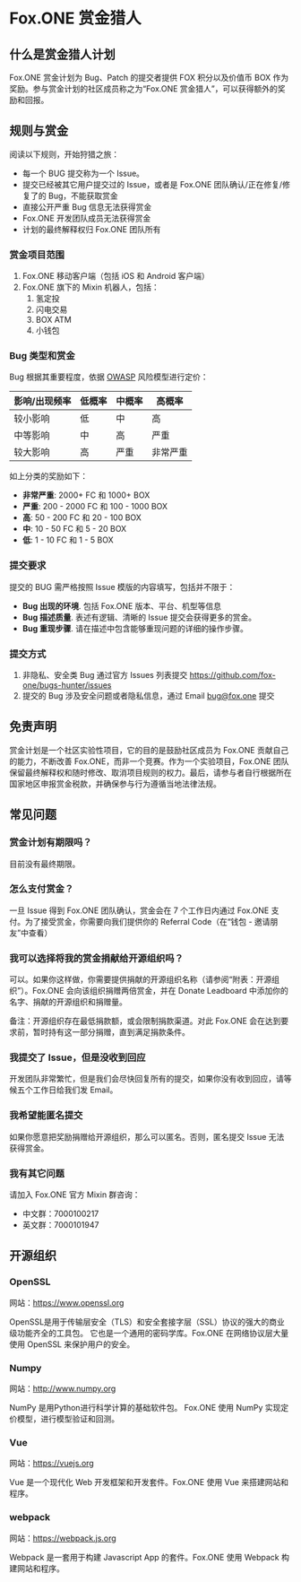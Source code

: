 # Fox.ONE 赏金猎人

## 什么是赏金猎人计划

Fox.ONE 赏金计划为 Bug、Patch 的提交者提供 FOX 积分以及价值币 BOX 作为奖励。参与赏金计划的社区成员称之为“Fox.ONE 赏金猎人”，可以获得额外的奖励和回报。

## 规则与赏金

阅读以下规则，开始狩猎之旅：

- 每一个 BUG 提交称为一个 Issue。
- 提交已经被其它用户提交过的 Issue，或者是 Fox.ONE 团队确认/正在修复/修复了的 Bug，不能获取赏金
- 直接公开严重 Bug 信息无法获得赏金
- Fox.ONE 开发团队成员无法获得赏金
- 计划的最终解释权归 Fox.ONE 团队所有

### 赏金项目范围

1. Fox.ONE 移动客户端（包括 iOS 和 Android 客户端）
2. Fox.ONE 旗下的 Mixin 机器人，包括：
   1. 氢定投
   2. 闪电交易
   3. BOX ATM
   4. 小钱包

### Bug 类型和赏金

Bug 根据其重要程度，依据 [OWASP](https://www.owasp.org/index.php/OWASP_Risk_Rating_Methodology) 风险模型进行定价：

| 影响/出现频率 | 低概率 | 中概率 | 高概率 |
| ------------- | ------ | ------ | ------ |
| 较小影响      | 低   | 中     | 高     |
| 中等影响      | 中     | 高     | 严重     |
| 较大影响      | 高     | 严重     | 非常严重   |

如上分类的奖励如下：

- **非常严重**: 2000+ FC 和 1000+ BOX
- **严重**: 200 - 2000 FC 和 100 - 1000 BOX
- **高**: 50 - 200 FC 和 20 - 100 BOX
- **中**: 10 - 50 FC 和 5 - 20 BOX
- **低**: 1 - 10 FC 和 1 - 5 BOX

### 提交要求

提交的 BUG 需严格按照 Issue 模版的内容填写，包括并不限于：

- **Bug 出现的环境**. 包括 Fox.ONE 版本、平台、机型等信息
- **Bug 描述质量**. 表述有逻辑、清晰的 Issue 提交会获得更多的赏金。
- **Bug 重现步骤**. 请在描述中包含能够重现问题的详细的操作步骤。

### 提交方式

1. 非隐私、安全类 Bug 通过官方 Issues 列表提交 https://github.com/fox-one/bugs-hunter/issues
2. 提交的 Bug 涉及安全问题或者隐私信息，通过 Email [bug@fox.one](mailto:bug@fox.one) 提交

## 免责声明

赏金计划是一个社区实验性项目，它的目的是鼓励社区成员为 Fox.ONE 贡献自己的能力，不断改善 Fox.ONE，而非一个竞赛。作为一个实验项目，Fox.ONE 团队保留最终解释权和随时修改、取消项目规则的权力。最后，请参与者自行根据所在国家地区申报赏金税款，并确保参与行为遵循当地法律法规。

## 常见问题

### 赏金计划有期限吗？

目前没有最终期限。

### 怎么支付赏金？

一旦 Issue 得到 Fox.ONE 团队确认，赏金会在 7 个工作日内通过 Fox.ONE 支付。为了接受赏金，你需要向我们提供你的 Referral Code（在“钱包 - 邀请朋友”中查看）

### 我可以选择将我的赏金捐献给开源组织吗？

可以。如果你这样做，你需要提供捐献的开源组织名称（请参阅“附表：开源组织”）。Fox.ONE 会向该组织捐赠两倍赏金，并在 Donate Leadboard 中添加你的名字、捐献的开源组织和捐赠量。

备注：开源组织存在最低捐款额，或会限制捐款渠道。对此 Fox.ONE 会在达到要求前，暂时持有这一部分捐赠，直到满足捐款条件。

### 我提交了 Issue，但是没收到回应

开发团队非常繁忙，但是我们会尽快回复所有的提交，如果你没有收到回应，请等候五个工作日给我们发 Email。

### 我希望能匿名提交

如果你愿意把奖励捐赠给开源组织，那么可以匿名。否则，匿名提交 Issue 无法获得赏金。

### 我有其它问题

请加入 Fox.ONE 官方 Mixin 群咨询：

- 中文群：7000100217
- 英文群：7000101947

## 开源组织

### OpenSSL

网站：https://www.openssl.org

OpenSSL是用于传输层安全（TLS）和安全套接字层（SSL）协议的强大的商业级功能齐全的工具包。 它也是一个通用的密码学库。Fox.ONE 在网络协议层大量使用 OpenSSL 来保护用户的安全。

### Numpy

网站：http://www.numpy.org

NumPy 是用Python进行科学计算的基础软件包。 Fox.ONE 使用 NumPy 实现定价模型，进行模型验证和回测。

### Vue

网站：https://vuejs.org

Vue 是一个现代化 Web 开发框架和开发套件。Fox.ONE 使用 Vue 来搭建网站和程序。

### webpack

网站：https://webpack.js.org

Webpack 是一套用于构建 Javascript App 的套件。Fox.ONE 使用 Webpack 构建网站和程序。
